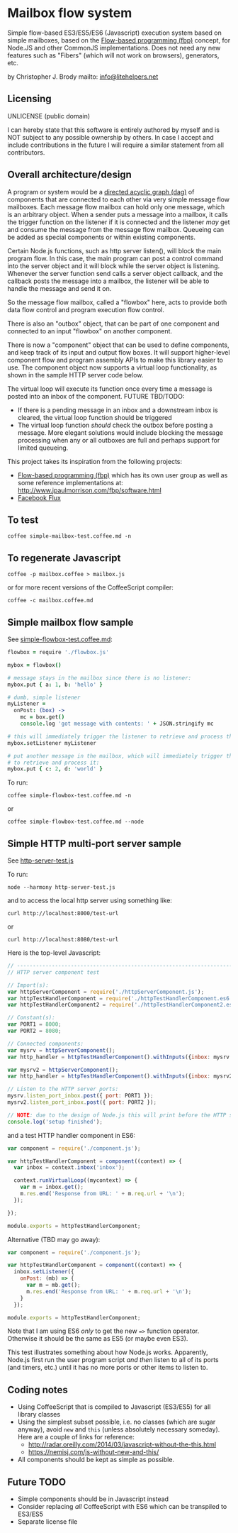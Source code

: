 # Mailbox flow system

Simple flow-based ES3/ES5/ES6 (Javascript) execution system based on simple mailboxes, based on the [Flow-based programming (fbp)](http://www.jpaulmorrison.com/fbp/) concept, for Node.JS and other CommonJS implementations. Does not need any new features such as "Fibers" (which will not work on browsers), generators, etc.

by Christopher J. Brody mailto: info@litehelpers.net

## Licensing

UNLICENSE (public domain)

I can hereby state that this software is entirely authored by myself and is NOT subject to any possible ownership by others.
In case I accept and include contributions in the future I will require a similar statement from all contributors.

## Overall architecture/design

A program or system would be a [directed acyclic graph (dag)](https://en.wikipedia.org/wiki/Directed_acyclic_graph) of components
that are connected to each other via very simple message flow mailboxes. Each message flow mailbox can hold only one message,
which is an arbitrary object. When a sender puts a message into a mailbox, it calls the trigger function on the listener if it is
connected and the listener _may_ get and consume the message from the message flow mailbox. Queueing can be added as special
components or within existing components.

Certain Node.js functions, such as http server listen(), will block the main program flow. In this case, the main program can
post a control command into the server object and it will block while the server object is listening. Whenever the
server function send calls a server object callback, and the callback posts the message into a mailbox, the listener
will be able to handle the message and send it on.

So the message flow mailbox, called a "flowbox" here, acts to provide both data flow control and program execution flow control.

There is also an "outbox" object, that can be part of one component and connected to an input "flowbox" on another component.

There is now a "component" object that can be used to define components, and keep track of its input and output flow boxes.
It will support higher-level component flow and program assembly APIs to make this library easier to use.
The component object now supports a virtual loop functionality, as shown in the sample HTTP server code below.

The virtual loop will execute its function once every time a message is posted into an inbox of the component.
FUTURE TBD/TODO:
- If there is a pending message in an inbox and a downstream inbox is cleared, the virtual loop function should be triggered
- The virtual loop function _should_ check the outbox before posting a message. More elegant solutions would include blocking the message processing when any or all outboxes are full and perhaps support for limited queueing.

This project takes its inspiration from the following projects:
- [Flow-based programming (fbp)](http://www.jpaulmorrison.com/fbp/) which has its own user group as well as some reference implementations at: http://www.jpaulmorrison.com/fbp/software.html
- [Facebook Flux](https://facebook.github.io/flux/)

## To test

```shell
coffee simple-mailbox-test.coffee.md -n
```

## To regenerate Javascript

```shell
coffee -p mailbox.coffee > mailbox.js
```

or for more recent versions of the CoffeeScript compiler:

```shell
coffee -c mailbox.coffee.md
```

## Simple mailbox flow sample

See [simple-flowbox-test.coffee.md](simple-flowbox-test.coffee.md):

```coffeescript
flowbox = require './flowbox.js'

mybox = flowbox()

# message stays in the mailbox since there is no listener:
mybox.put { a: 1, b: 'hello' }

# dumb, simple listener
myListener =
  onPost: (box) ->
    mc = box.get()
    console.log 'got message with contents: ' + JSON.stringify mc

# this will immediately trigger the listener to retrieve and process the mailbox contents:
mybox.setListener myListener

# put another message in the mailbox, which will immediately trigger the listener
# to retrieve and process it:
mybox.put { c: 2, d: 'world' }
```

To run:

```shell
coffee simple-flowbox-test.coffee.md -n
```

or

```shell
coffee simple-flowbox-test.coffee.md --node
```

## Simple HTTP multi-port server sample

See [http-server-test.js](http-server-test.js)

To run:

```shell
node --harmony http-server-test.js
```

and to access the local http server using something like:

```shell
curl http://localhost:8000/test-url
```

or

```shell
curl http://localhost:8080/test-url
```

Here is the top-level Javascript:

```Javascript
// -----------------------------------------------------------------------------
// HTTP server component test

// Import(s):
var httpServerComponent = require('./httpServerComponent.js');
var httpTestHandlerComponent = require('./httpTestHandlerComponent.es6.js');
var httpTestHandlerComponent2 = require('./httpTestHandlerComponent2.es6.js');

// Constant(s):
var PORT1 = 8000;
var PORT2 = 8080;

// Connected components:
var mysrv = httpServerComponent();
var http_handler = httpTestHandlerComponent().withInputs({inbox: mysrv.http_out});

var mysrv2 = httpServerComponent();
var http_handler = httpTestHandlerComponent().withInputs({inbox: mysrv2.http_out});

// Listen to the HTTP server ports:
mysrv.listen_port_inbox.post({ port: PORT1 });
mysrv2.listen_port_inbox.post({ port: PORT2 });

// NOTE: due to the design of Node.js this will print before the HTTP server will actually start listening to the ports!
console.log('setup finished');
```

and a test HTTP handler component in ES6:

```Javascript
var component = require('./component.js');

var httpTestHandlerComponent = component((context) => {
  var inbox = context.inbox('inbox');

  context.runVirtualLoop((mycontext) => {
    var m = inbox.get();
    m.res.end('Response from URL: ' + m.req.url + '\n');
  });

});

module.exports = httpTestHandlerComponent;
```

Alternative (TBD may go away):

```Javascript
var component = require('./component.js');

var httpTestHandlerComponent = component((context) => {
  inbox.setListener({
    onPost: (mb) => {
      var m = mb.get();
      m.res.end('Response from URL: ' + m.req.url + '\n');
    }
  });

module.exports = httpTestHandlerComponent;
```

Note that I am using ES6 *only* to get the new `=>` function operator. Otherwise it should be the same as ES5 (or maybe even ES3).

This test illustrates something about how Node.js works. Apparently, Node.js first run the user program script _and then_ listen
to all of its ports (and timers, etc.) until it has no more ports or other items to listen to.

## Coding notes

- Using CoffeeScript that is compiled to Javascript (ES3/ES5) for all library classes
- Using the simplest subset possible, i.e. no classes (which are sugar anyway), avoid `new` and `this` (unless absolutely necessary someday). Here are a couple of links for reference:
  - http://radar.oreilly.com/2014/03/javascript-without-the-this.html
  - https://nemisj.com/js-without-new-and-this/
- All components should be kept as simple as possible.

## Future TODO

- Simple components should be in Javascript instead
- Consider replacing _all_ CoffeeScript with ES6 which can be transpiled to ES3/ES5
- Separate license file

